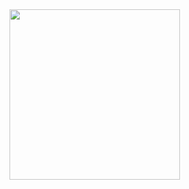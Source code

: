 <img src="https://github.com/user-attachments/assets/5a2ed661-ec24-4fe4-86d9-9aa511f83352" width=300/>
